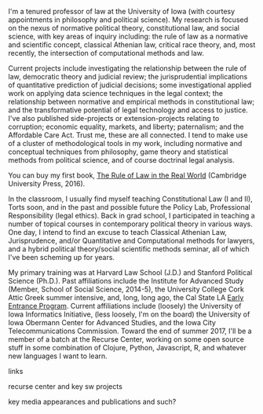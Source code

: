 I'm a tenured professor of law at the University of Iowa (with courtesy appointments in philosophy and political science). My research is focused on the nexus of normative political theory, constitutional law, and social science, with key areas of inquiry including: the rule of law as a normative and scientific concept, classical Athenian law, critical race theory, and, most recently, the intersection of computational methods and law.  

Current projects include investigating the relationship between the rule of law, democratic theory and judicial review; the jurisprudential implications of quantitative prediction of judicial decisions; some investigational applied work on applying data science techniques in the legal context; the relationship between normative and empirical methods in constitutional law; and the transformative potential of legal technology and access to justice. I've also published side-projects or extension-projects relating to corruption; economic equality, markets, and liberty; paternalism; and the Affordable Care Act.  Trust me, these are all connected. I tend to make use of a cluster of methodological tools in my work, including normative and conceptual techniques from philosophy, game theory and statistical methods from political science, and of course doctrinal legal analysis.

You can buy my first book, [The Rule of Law in the Real World](http://rulelaw.net) (Cambridge University Press, 2016).

In the classroom, I usually find myself teaching Constitutional Law (I and II), Torts soon, and in the past and possible future the Policy Lab, Professional Responsibility (legal ethics). Back in grad school, I participated in teaching a number of topical courses in contemporary political theory in various ways. One day, I intend to find an excuse to teach Classical Athenian Law, Jurisprudence, and/or Quantitative and Computational methods for lawyers, and a hybrid political theory/social scientific methods seminar, all of which I've been scheming up for years.

My primary training was at Harvard Law School (J.D.) and Stanford Political Science (Ph.D.). Past affiliations include the Institute for Advanced Study (Member, School of Social Science, 2014-5), the University College Cork Attic Greek summer intensive, and, long, long ago, the Cal State LA [Early Entrance Program](http://www.calstatela.edu/academic/eep). Current affiliations include (loosely) the University of Iowa Informatics Initiative, (less loosely, I'm on the board) the University of Iowa Obermann Center for Advanced Studies, and the Iowa City Telecommunications Commission. Toward the end of summer 2017, I'll be a member of a batch at the Recurse Center, working on some open source stuff in some combination of Clojure, Python, Javascript, R, and whatever new languages I want to learn.  


links 

recurse center and key sw projects

key media appearances and publications and such?
